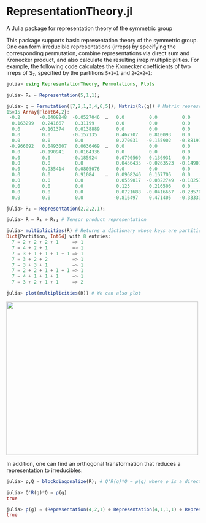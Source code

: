 # RepresentationTheory.jl
A Julia package for representation theory of the symmetric group




This package supports basic representation theory of the symmetric group. One can form irreducible representations (irreps) by specifying the corresponding permutation, combine representations via direct sum and Kronecker product, and also calculate the resulting irrep multipliciplities. For example, the following code calculates the Kronecker coefficients of two irreps of S₇, specified by the partitions `5+1+1` and `2+2+2+1`:
```julia
julia> using RepresentationTheory, Permutations, Plots

julia> R₁ = Representation(5,1,1);

julia> g = Permutation([7,2,1,3,4,6,5]); Matrix(R₁(g)) # Matrix representation of a specific permutation
15×15 Array{Float64,2}:
 -0.2       -0.0408248  -0.0527046  …   0.0         0.0         0.0     
  0.163299   0.241667    0.31199        0.0         0.0         0.0     
  0.0       -0.161374    0.0138889      0.0         0.0         0.0     
  0.0        0.0        -0.157135       0.467707    0.810093    0.0     
  0.0        0.0         0.0            0.270031   -0.155902   -0.881917
 -0.966092   0.0493007   0.0636469  …   0.0         0.0         0.0     
  0.0       -0.190941    0.0164336      0.0         0.0         0.0     
  0.0        0.0        -0.185924       0.0790569   0.136931    0.0     
  0.0        0.0         0.0            0.0456435  -0.0263523  -0.149071
  0.0        0.935414   -0.0805076      0.0         0.0         0.0     
  0.0        0.0         0.91084    …   0.0968246   0.167705    0.0     
  0.0        0.0         0.0            0.0559017  -0.0322749  -0.182574
  0.0        0.0         0.0            0.125       0.216506    0.0     
  0.0        0.0         0.0            0.0721688  -0.0416667  -0.235702
  0.0        0.0         0.0           -0.816497    0.471405   -0.333333

julia> R₂ = Representation(2,2,2,1);

julia> R = R₁ ⊗ R₂; # Tensor product representation

julia> multiplicities(R) # Returns a dictionary whose keys are partitions and values are the multiplicities
Dict{Partition, Int64} with 8 entries:
  7 = 2 + 2 + 2 + 1     => 1
  7 = 4 + 2 + 1         => 1
  7 = 3 + 1 + 1 + 1 + 1 => 1
  7 = 3 + 2 + 2         => 1
  7 = 3 + 3 + 1         => 1
  7 = 2 + 2 + 1 + 1 + 1 => 1
  7 = 4 + 1 + 1 + 1     => 1
  7 = 3 + 2 + 1 + 1     => 2

julia> plot(multiplicities(R)) # We can also plot
```
<img src=https://github.com/dlfivefifty/RepresentationTheory.jl/raw/master/images/mults.png width=500 height=400>

In addition, one can find an orthogonal transformation that reduces a representation to irreducibles:
```julia
julia> ρ,Q = blockdiagonalize(R); # Q'R(g)*Q ≈ ρ(g) where ρ is a direct sum (block diagonal) of irreducibles.

julia> Q'R(g)*Q ≈ ρ(g)
true

julia> ρ(g) ≈ (Representation(4,2,1) ⊕ Representation(4,1,1,1) ⊕ Representation(3,3,1) ⊕ Representation(3,2,2) ⊕ Representation(3,2,1,1) ⊕ Representation(3,2,1,1) ⊕ Representation(3,1,1,1,1) ⊕ Representation(2,2,2,1) ⊕ Representation(2,2,1,1,1))(g)
true
```